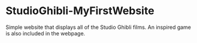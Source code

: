 # StudioGhibli-MyFirstWebsite
Simple website that displays all of the Studio Ghibli films. An inspired game is also included in the webpage.
